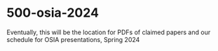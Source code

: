 # 500-osia-2024

Eventually, this will be the location for PDFs of claimed papers and our schedule for OSIA presentations, Spring 2024
